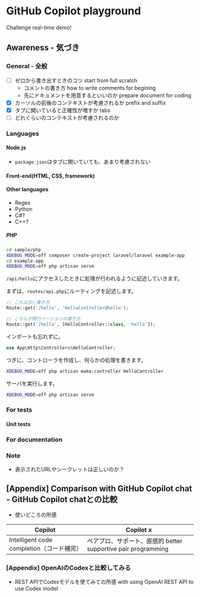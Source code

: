 # GitHub Copilot playground

Challenge real-time demo!

## Awareness - 気づき

### General - 全般

- [ ] ゼロから書き出すときのコツ start from full scratch
  - コメントの書き方 how to write comments for begining
  - 先にドキュメントを用意するといいのか prepare document for coding
- [x] カーソルの前後のコンテキストが考慮されるか prefix and suffix
- [x] タブに開いていると正確性が増すか tabs
- [ ] どれくらいのコンテキストが考慮されるのか

### Languages

#### Node.js

- `package.json`はタブに開いていても、あまり考慮されない

#### Front-end(HTML, CSS, framework)

#### Other languages

- Regex
- Python
- C#?
- C++?

##### PHP

```bash
cd sample/php
XDEBUG_MODE=off composer create-project laravel/laravel example-app
cd example-app
XDEBUG_MODE=off php artisan serve
```

`/api/hello`にアクセスしたときに処理が行われるように記述していきます。

まずは、`routes/api.php`にルーティングを記述します。

```php
// これは古い書き方
Route::get('/hello', 'HelloController@hello');

// こちらが現行バージョンの書き方
Route::get('/hello', [HelloController::class, 'hello']);
```

インポートも忘れずに。

```php
use App\Http\Controllers\HelloController;
```

つぎに、コントローラを作成し、何らかの処理を書きます。

```bash
XDEBUG_MODE=off php artisan make:controller HelloController
```

サーバを実行します。

```bash
XDEBUG_MODE=off php artisan serve
```

### For tests

#### Unit tests

### For documentation

### Note

- 表示されたURLやシークレットは正しいのか？

## [Appendix] Comparison with GitHub Copilot chat - GitHub Copilot chatとの比較

- 使いどころの所感

| Copilot | Copilot x |
|----|----|
| Intelligent code completion（コード補完） | ペアプロ、サポート、直感的 better supportive pair programming |

### [Appendix] OpenAIのCodexと比較してみる

- REST APIでCodexモデルを使てみての所感 with using OpenAI REST API to use Codex model
